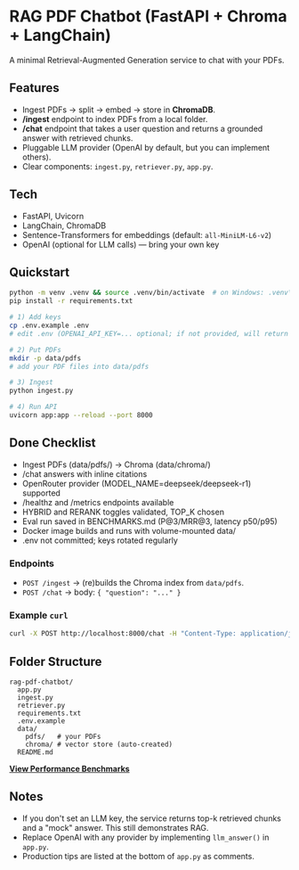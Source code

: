 
# RAG PDF Chatbot (FastAPI + Chroma + LangChain)

A minimal Retrieval-Augmented Generation service to chat with your PDFs.

## Features
- Ingest PDFs -> split -> embed -> store in **ChromaDB**.
- **/ingest** endpoint to index PDFs from a local folder.
- **/chat** endpoint that takes a user question and returns a grounded answer with retrieved chunks.
- Pluggable LLM provider (OpenAI by default, but you can implement others).
- Clear components: `ingest.py`, `retriever.py`, `app.py`.

## Tech
- FastAPI, Uvicorn
- LangChain, ChromaDB
- Sentence-Transformers for embeddings (default: `all-MiniLM-L6-v2`)
- OpenAI (optional for LLM calls) — bring your own key

## Quickstart
```bash
python -m venv .venv && source .venv/bin/activate  # on Windows: .venv\Scripts\activate
pip install -r requirements.txt

# 1) Add keys
cp .env.example .env
# edit .env (OPENAI_API_KEY=... optional; if not provided, will return retrieved chunks w/o generation)

# 2) Put PDFs
mkdir -p data/pdfs
# add your PDF files into data/pdfs

# 3) Ingest
python ingest.py

# 4) Run API
uvicorn app:app --reload --port 8000
```

## Done Checklist
- Ingest PDFs (data/pdfs/) → Chroma (data/chroma/)
- /chat answers with inline citations
- OpenRouter provider (MODEL_NAME=deepseek/deepseek-r1) supported
- /healthz and /metrics endpoints available
- HYBRID and RERANK toggles validated, TOP_K chosen
- Eval run saved in BENCHMARKS.md (P@3/MRR@3, latency p50/p95)
- Docker image builds and runs with volume-mounted data/
- .env not committed; keys rotated regularly

### Endpoints
- `POST /ingest` -> (re)builds the Chroma index from `data/pdfs`.
- `POST /chat` -> body: `{ "question": "..." }`

### Example `curl`
```bash
curl -X POST http://localhost:8000/chat -H "Content-Type: application/json" -d '{"question":"What does the document say about X?"}'
```

## Folder Structure
```
rag-pdf-chatbot/
  app.py
  ingest.py
  retriever.py
  requirements.txt
  .env.example
  data/
    pdfs/   # your PDFs
    chroma/ # vector store (auto-created)
  README.md
```
**[View Performance Benchmarks](rag-pdf-chatbot/BENCHMARKS.md)**


## Notes
- If you don't set an LLM key, the service returns top-k retrieved chunks and a "mock" answer. This still demonstrates RAG.
- Replace OpenAI with any provider by implementing `llm_answer()` in `app.py`.
- Production tips are listed at the bottom of `app.py` as comments.
